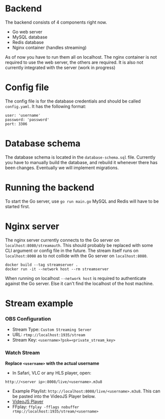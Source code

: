 # Backend

The backend consists of 4 components right now. 
- Go web server
- MySQL database
- Redis database
- Nginx container (handles streaming)

As of now you have to run them all on localhost. The nginx container is not required 
to use the web server, the others are required. It is also not currently integrated 
with the server (work in progress)

# Config file

The config file is for the database credentials and should be called `config.yaml`.
It has the following format:
```
user: 'username'
password: 'password'
port: 3306
```

# Database schema

The database schema is located in the `database-schema.sql` file. Currently you have to manually 
build the database, and rebuild it whenever there has been changes. Eventually we will implement 
migrations. 

# Running the backend

To start the Go server, use `go run main.go`
MySQL and Redis will have to be started first. 

# Nginx server

The nginx server currently connects to the Go server on `localhost:8080/streamauth`.
This should probably be replaced with some CLI argument or config file in the future.
The stream itself runs on `localhost:8008` as to not collide with the Go server on `localhost:8080`.

```
docker build --tag streamserver .
docker run -it --network host --rm streamserver
```

When running on localhost `--network host` is required to authenticate against the 
Go server. Else it can't find the localhost of the host machine.

# Stream example

### OBS Configuration

* Stream Type: `Custom Streaming Server`
* URL: `rtmp://localhost:1935/stream`
* Stream Key: `<username>?psk=<private_stream_key>`

### Watch Stream

**Replace `<username>` with the actual username**  
* In Safari, VLC or any HLS player, open:
```
http://<server ip>:8008/live/<username>.m3u8
```
* Example Playlist: `http://localhost:8008/live/<username>.m3u8`. This can be pasted into the VideoJS Player below.
* [VideoJS Player](https://video-dev.github.io/hls.js/stable/demo/?src=http%3A%2F%2Flocalhost%3A8080%2Flive%2Fhello.m3u8)
* FFplay: `ffplay -fflags nobuffer rtmp://localhost:1935/stream/<username>`
